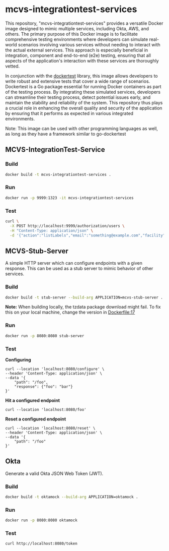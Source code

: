 # mcvs-integrationtest-services

This repository, "mcvs-integrationtest-services" provides a versatile Docker
image designed to mimic multiple services, including Okta, AWS, and others. The
primary purpose of this Docker image is to facilitate comprehensive testing
environments where developers can simulate real-world scenarios involving
various services without needing to interact with the actual external services.
This approach is especially beneficial in integration, component and
end-to-end (e2e) testing, ensuring that all aspects of the application's
interaction with these services are thoroughly vetted.

In conjunction with the [dockertest](https://github.com/ory/dockertest) library,
this image allows developers to write robust and extensive tests that cover a
wide range of scenarios. Dockertest is a Go package essential for running Docker
containers as part of the testing process. By integrating these simulated
services, developers can streamline their testing process, detect potential
issues early, and maintain the stability and reliability of the system. This
repository thus plays a crucial role in enhancing the overall quality and
security of the application by ensuring that it performs as expected in various
integrated environments.

Note: This image can be used with other programming languages as well, as long
as they have a framework similar to go-dockertest

## MCVS-IntegrationTest-Service

### Build

```zsh
docker build -t mcvs-integrationtest-services .
```

### Run

```zsh
docker run -p 9999:1323 -it mcvs-integrationtest-services
```

### Test

```zsh
curl \
  -X POST http://localhost:9999/authorization/users \
  -H "Content-Type: application/json" \
  -d '{"action":"listLabels","email":"something@example.com","facility":"a","group":"a","name":"someName"}'
```

## MCVS-Stub-Server

A simple HTTP server which can configure endpoints with a given response. This
can be used as a stub server to mimic behavior of other services.

### Build

```zsh
docker build -t stub-server --build-arg APPLICATION=mcvs-stub-server .
```
**Note:**
When building locally, the tzdata package download might fail. To fix this on your local machine, change the version in [Dockerfile:17](Dockerfile)

### Run

```zsh
docker run -p 8080:8080 stub-server
```

### Test

**Configuring**

```
curl --location 'localhost:8080/configure' \
--header 'Content-Type: application/json' \
--data '{
    "path": "/foo",
    "response": {"foo": "bar"}
}'
```

**Hit a configured endpoint**

```
curl --location 'localhost:8080/foo'
```

**Reset a configured endpoint**

```
curl --location 'localhost:8080/reset' \
--header 'Content-Type: application/json' \
--data '{
    "path": "/foo"
}'
```

## Okta

Generate a valid Okta JSON Web Token (JWT).

### Build

```zsh
docker build -t oktamock --build-arg APPLICATION=oktamock .
```

### Run

```zsh
docker run -p 8080:8080 oktamock
```

### Test

```zsh
curl http://localhost:8080/token
```
